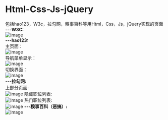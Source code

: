 # Html-Css-Js-jQuery
包括hao123，W3c，拉勾网，糗事百科等用Html，Css，Js，jQuery实现的页面</br>
<strong>---W3C:</strong></br>
![image](https://github.com/xiaola66/-Webpages/blob/master/W3c/W3c.png)</br>
<strong>---hao123:</strong></br>
主页面：</br>
![image](https://github.com/xiaola66/-Webpages/blob/master/hao123/hao1.png)</br>
导航菜单显示：</br>
![image](https://github.com/xiaola66/-Webpages/blob/master/hao123/hao2.png)</br>
切换界面：</br>
![image](https://github.com/xiaola66/-Webpages/blob/master/hao123/hao3.png)</br>
<strong>---拉勾网:</strong></br>
上部分页面:</br>
![image](https://github.com/xiaola66/-Webpages/blob/master/%E6%8B%89%E5%8B%BE%E7%BD%91/lagou1.png)
隐藏职位列表:</br>
![image](https://github.com/xiaola66/-Webpages/blob/master/%E6%8B%89%E5%8B%BE%E7%BD%91/lagou2.png)
热门职位列表:</br>
![image](https://github.com/xiaola66/-Webpages/blob/master/%E6%8B%89%E5%8B%BE%E7%BD%91/lagou3.png)
<strong>---糗事百科（恶搞）:</strong></br>
![image](https://github.com/xiaola66/-Webpages/blob/master/%E7%B3%97%E4%BA%8B%E7%99%BE%E7%A7%91/quishibaike.png)
